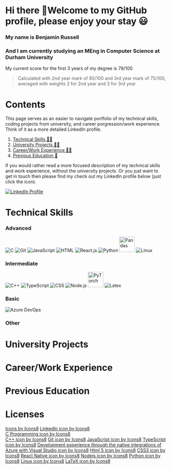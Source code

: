 # Hi there 👋Welcome to my GitHub profile, please enjoy your stay 😃

### My name is Benjamin Russell
### And I am currently studying an MEng in Computer Science at Durham University
My current score for the first 3 years of my degree is 79/100

> Calculated with 2nd year mark of 85/100 and 3rd year mark of 75/100, averaged with weights 2 for 2nd year and 
  3 for 3rd year

# Contents
This page serves as an easier to navigate portfolio of my technical skills, coding projects from university, and career porgression/work experience.
Think of it as a more detailed LinkedIn profile.

1. [Technical Skills 🧑‍💻](#technical-skills)
2. [University Projects 🧑‍🎓](#university-projects)
3. [Career/Work Experience 🧑‍💼](#careerwork-experience)
4. [Previous Education 🎒](#previous-education)

If you would rather read a more focused description of my technical skills and work experience, without the university projects. Or you just want to 
get in touch then please find my check out my LinkedIn profile below (just click the icon).

[![LinkedIn Profile](https://img.icons8.com/color/144/000000/linkedin.png "LinkedIn Profile")](https://www.linkedin.com/in/benjamin-russell-9451ba175/)

# Technical Skills

### Advanced
![C](https://img.icons8.com/color/48/000000/c-programming.png "C")
![Git](https://img.icons8.com/color/48/000000/git.png "Git")
![JavaScript](https://img.icons8.com/color/48/000000/javascript--v1.png "JavaScript")
![HTML](https://img.icons8.com/color/24/000000/html-5.png "HTML")
![React.js](https://img.icons8.com/color/48/000000/react-native.png "React.js")
![Python](https://img.icons8.com/color/48/000000/python.png "Python")
<img src="https://pandas.pydata.org/static/img/pandas_secondary.svg" alt="Pandas" width="48" title="Pandas">
![Linux](https://img.icons8.com/color/48/000000/linux.png "Linux")

### Intermediate
![C++](https://img.icons8.com/color/48/000000/c-plus-plus-logo.png "C++")
![TypeScript](https://img.icons8.com/color/48/000000/typescript.png "TypeScript")
![CSS](https://img.icons8.com/color/48/000000/css3.png "CSS")
![Node.js](https://img.icons8.com/color/48/000000/nodejs.png "Node.js")
<img src="https://pandas.pydata.org/static/img/pandas_secondary.svg" alt="PyTorch" width="48" title="PyTorch">
![Latex](https://img.icons8.com/color/48/000000/latex.png "Latex")


### Basic
![Azure DevOps](https://img.icons8.com/external-tal-revivo-shadow-tal-revivo/24/000000/external-development-experience-through-the-native-integrations-of-azure-with-visual-studio-logo-shadow-tal-revivo.png "Azure DevOps")

### Other

# University Projects

# Career/Work Experience

# Previous Education

# Licenses
[Icons by Icons8](https://icons8.com)
<a href="https://icons8.com/icon/13930/linkedin">LinkedIn icon by Icons8</a>  
<a href="https://icons8.com/icon/40670/c-programming">C Programming icon by Icons8</a>  
<a href="https://icons8.com/icon/40669/c++">C++ icon by Icons8</a>
<a href="https://icons8.com/icon/20906/git">Git icon by Icons8</a>
<a href="https://icons8.com/icon/108784/javascript">JavaScript icon by Icons8</a>
<a href="https://icons8.com/icon/uJM6fQYqDaZK/typescript">TypeScript icon by Icons8</a>
<a href="https://icons8.com/icon/S4wbdK79E23a/development-experience-through-the-native-integrations-of-azure-with-visual-studio">Development experience through the native integrations of Azure with Visual Studio icon by Icons8</a>
<a href="https://icons8.com/icon/20909/html-5">Html 5 icon by Icons8</a>
<a href="https://icons8.com/icon/21278/css3">CSS3 icon by Icons8</a>
<a href="https://icons8.com/icon/123603/react-native">React Native icon by Icons8</a>
<a href="https://icons8.com/icon/54087/nodejs">Nodejs icon by Icons8</a>
<a href="https://icons8.com/icon/13441/python">Python icon by Icons8</a>
<a href="https://icons8.com/icon/17842/linux">Linux icon by Icons8</a>
<a href="https://icons8.com/icon/WBooq2dInw0x/latex">LaTeX icon by Icons8</a>

